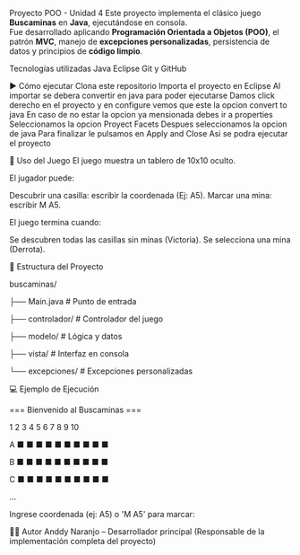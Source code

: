 Proyecto POO - Unidad 4
Este proyecto implementa el clásico juego **Buscaminas** en **Java**, ejecutándose en consola.  
Fue desarrollado aplicando **Programación Orientada a Objetos (POO)**, el patrón **MVC**, manejo de **excepciones personalizadas**, persistencia de datos y principios de **código limpio**.

Tecnologías utilizadas
Java
Eclipse
Git y GitHub

▶️ Cómo ejecutar
Clona este repositorio
Importa el proyecto en Eclipse
Al importar se debera convertir en java para poder ejecutarse
Damos click derecho en el proyecto y en configure vemos que este la opcion convert to java
En caso de no estar la opcion ya mensionada debes ir a properties
Seleccionamos la opcion Proyect Facets
Despues seleccionamos la opcion de java
Para finalizar le pulsamos en Apply and Close
Asi se podra ejecutar el proyecto

🎯 Uso del Juego
El juego muestra un tablero de 10x10 oculto.

El jugador puede:

Descubrir una casilla: escribir la coordenada (Ej: A5).
Marcar una mina: escribir M A5.

El juego termina cuando:

Se descubren todas las casillas sin minas (Victoria).
Se selecciona una mina (Derrota).

📂 Estructura del Proyecto

buscaminas/

 ├── Main.java              # Punto de entrada
 
 ├── controlador/           # Controlador del juego
 
 ├── modelo/                # Lógica y datos
 
 ├── vista/                 # Interfaz en consola
 
 └── excepciones/           # Excepciones personalizadas

 💻 Ejemplo de Ejecución

 === Bienvenido al Buscaminas ===
 
   1 2 3 4 5 6 7 8 9 10
   
A  ■ ■ ■ ■ ■ ■ ■ ■ ■ ■

B  ■ ■ ■ ■ ■ ■ ■ ■ ■ ■

C  ■ ■ ■ ■ ■ ■ ■ ■ ■ ■

...

Ingrese coordenada (ej: A5) o 'M A5' para marcar:



👨‍💻 Autor
Anddy Naranjo – Desarrollador principal
(Responsable de la implementación completa del proyecto)
